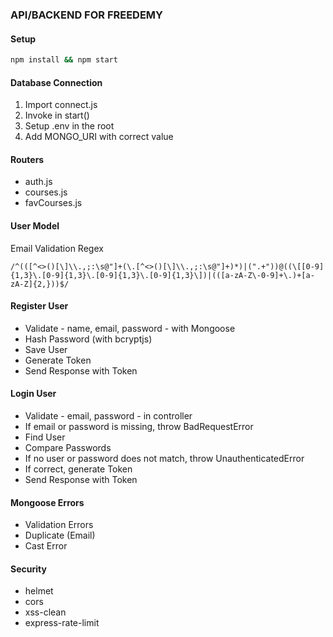 ### API/BACKEND FOR FREEDEMY

#### Setup

```bash
npm install && npm start
```

#### Database Connection

1. Import connect.js
2. Invoke in start()
3. Setup .env in the root
4. Add MONGO_URI with correct value

#### Routers

-   auth.js
-   courses.js
-   favCourses.js

#### User Model

Email Validation Regex

```regex
/^(([^<>()[\]\\.,;:\s@"]+(\.[^<>()[\]\\.,;:\s@"]+)*)|(".+"))@((\[[0-9]{1,3}\.[0-9]{1,3}\.[0-9]{1,3}\.[0-9]{1,3}\])|(([a-zA-Z\-0-9]+\.)+[a-zA-Z]{2,}))$/
```

#### Register User

-   Validate - name, email, password - with Mongoose
-   Hash Password (with bcryptjs)
-   Save User
-   Generate Token
-   Send Response with Token

#### Login User

-   Validate - email, password - in controller
-   If email or password is missing, throw BadRequestError
-   Find User
-   Compare Passwords
-   If no user or password does not match, throw UnauthenticatedError
-   If correct, generate Token
-   Send Response with Token

#### Mongoose Errors

-   Validation Errors
-   Duplicate (Email)
-   Cast Error

#### Security

-   helmet
-   cors
-   xss-clean
-   express-rate-limit
